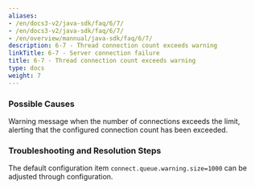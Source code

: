 ```yaml
---
aliases:
- /en/docs3-v2/java-sdk/faq/6/7/
- /en/docs3-v2/java-sdk/faq/6/7/
- /en/overview/mannual/java-sdk/faq/6/7/
description: 6-7 - Thread connection count exceeds warning
linkTitle: 6-7 - Server connection failure
title: 6-7 - Thread connection count exceeds warning
type: docs
weight: 7
---
```







### Possible Causes

Warning message when the number of connections exceeds the limit, alerting that the configured connection count has been exceeded.

### Troubleshooting and Resolution Steps

The default configuration item `connect.queue.warning.size=1000` can be adjusted through configuration.

